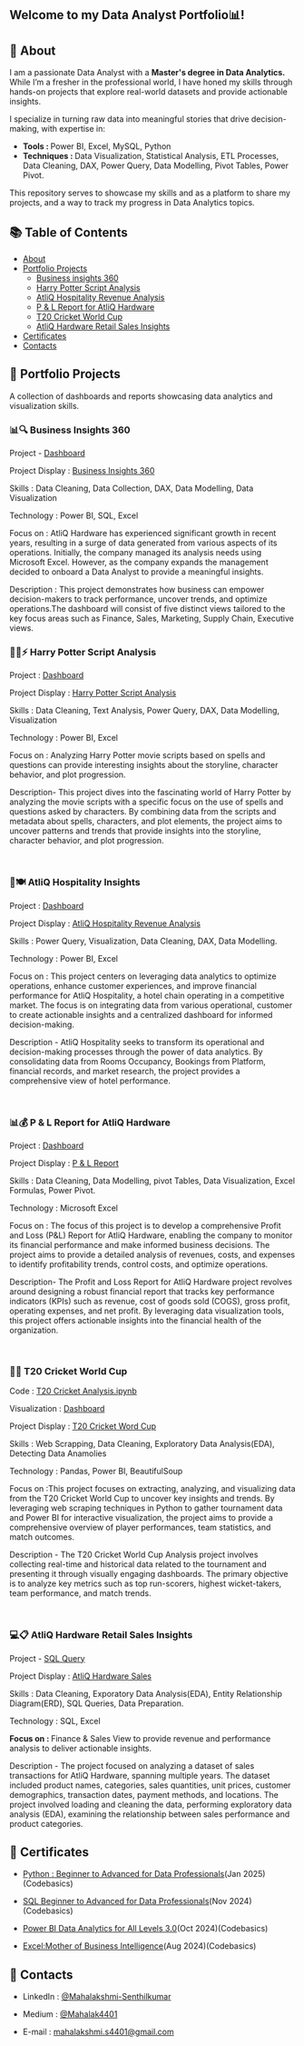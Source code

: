  
## <P>Welcome to my Data Analyst Portfolio📊!


## 👩 About 
I am a passionate Data Analyst with a <b>Master's degree in Data Analytics.</b> While I’m a fresher in the professional world, I have honed my skills through hands-on projects that explore real-world datasets and provide actionable insights.

I specialize in turning raw data into meaningful stories that drive decision-making, with expertise in:

- <b>Tools : </b>Power BI, Excel, MySQL, Python
- <b>Techniques : </b>Data Visualization, Statistical Analysis, ETL Processes, Data Cleaning, DAX, Power Query, Data Modelling, Pivot Tables, Power Pivot.

This repository serves to showcase my skills and as a platform to share my projects, and a way to track my progress in Data Analytics topics.
## 📚 Table of Contents
 - <a href="https://github.com/Mahalak4401/Mahalak4401/blob/main/README.md#about" target="_blank">About</a>
 - <a href="https://github.com/Mahalak4401/Mahalak4401/edit/main/README.md#portfolio-projects" target="_blank">Portfolio Projects</a>
   - <a href="https://github.com/Mahalak4401/PowerBI_Portfolio_Projects/tree/main/Business%20Insights%20360" target="_blank">Business insights 360</a>
   - <a href="https://github.com/Mahalak4401/PowerBI_Portfolio_Projects/tree/main/Harry%20Potter%20Script%20Analysis" target="_blank">Harry Potter Script Analysis</a>
   - <a href="https://github.com/Mahalak4401/PowerBI_Portfolio_Projects/tree/main/AtliQ%20Hospitality%20Revenue%20Analysis" target="_blank">AtliQ Hospitality Revenue Analysis</a>
   - <a href="https://github.com/Mahalak4401/PowerBI_Portfolio_Projects/tree/main/P%20%26%20L%20Report%20for%20AtliQ%20Hardware" target="_blank">P & L Report for AtliQ Hardware</a>
   - <a href="https://github.com/Mahalak4401/PowerBI_Portfolio_Projects/tree/main/T20%20Cricket%20World%20Cup" target="_blank">T20 Cricket World Cup</a>
   - <a href="https://github.com/Mahalak4401/SQL_Portfolio_projects/tree/main/AtliQ%20Harware%20Sales" target="_blank">AtliQ Hardware Retail Sales Insights</a>
- <a href="https://github.com/Mahalak4401/Mahalak4401/edit/main/README.md#certificates" target="_blank">Certificates</a>
- <a href="https://github.com/Mahalak4401/Mahalak4401/edit/main/README.md#contacts" target="_blank">Contacts</a>

## 🌟 Portfolio Projects
A collection of dashboards and reports showcasing data analytics and visualization skills.
<br>
<h3> 📊🔍 Business Insights 360 </h3>
<p>Project - <a href="https://mavenanalytics.io/project/23778" target="_blank" title="Business Insights 360" >Dashboard</a></p>
<p>Project Display : <a href="Business Insights 360" target="_blank">Business Insights 360</a></p>
<p>Skills : Data Cleaning, Data Collection, DAX, Data Modelling, Data Visualization</p> 
<p>Technology : Power BI, SQL, Excel</p>
<p>Focus on : AtliQ Hardware has experienced significant growth in recent years, resulting in a surge of data generated from various aspects of its operations. Initially, the company managed its analysis needs using Microsoft Excel. However, as the company expands the management decided to onboard a Data Analyst to provide a meaningful insights. </p>
<p>Description : This project demonstrates how business can empower decision-makers to track performance, uncover trends, and optimize operations.The dashboard will consist of five distinct views tailored to the key focus areas such as Finance, Sales, Marketing, Supply Chain, Executive views.</p>

<h3> 🧙‍♂️⚡ Harry Potter Script Analysis </h3>
<p>Project : <a href="https://mavenanalytics.io/project/23963" target="_blank" title="Harry Potter Script Analysis">Dashboard</a></p>
<p>Project Display : <a href="Harry Potter Script Analysis" target="_blank">Harry Potter Script Analysis</a></p> 
<p>Skills : Data Cleaning, Text Analysis, Power Query, DAX, Data Modelling, Visualization</p>
<p>Technology : Power BI, Excel</p>
<p>Focus on : Analyzing Harry Potter movie scripts based on spells and questions can provide interesting insights about the storyline, character behavior, and plot progression.</p>
<p>Description- This project dives into the fascinating world of Harry Potter by analyzing the movie scripts with a specific focus on the use of spells and questions asked by characters. By combining data from the scripts and metadata about spells, characters, and plot elements, the project aims to uncover patterns and trends that provide insights into the storyline, character behavior, and plot progression. </p>

<br>

<h3> 🏨🍽️ AtliQ Hospitality Insights </h3>
<p>Project : <a href="https://mavenanalytics.io/project/24188" target="_blank" title="AtliQ Hospitality Analysis">Dashboard</a></p>
<p>Project Display : <a href="AtliQ Hospitality Revenue Analysis" target="_blank">AtliQ Hospitality Revenue Analysis</a></p> 
<p>Skills : Power Query, Visualization, Data Cleaning, DAX, Data Modelling.
<p>Technology : Power BI, Excel</p>
<p>Focus on : This project centers on leveraging data analytics to optimize operations, enhance customer experiences, and improve financial performance for AtliQ Hospitality, a hotel chain operating in a competitive market. The focus is on integrating data from various operational, customer to create actionable insights and a centralized dashboard for informed decision-making.</p>
<p>Description - AtliQ Hospitality seeks to transform its operational and decision-making processes through the power of data analytics. By consolidating data from Rooms Occupancy, Bookings from Platform, financial records, and market research, the project provides a comprehensive view of hotel performance. </p>

<br>

<h3> 📊💰 P & L Report for AtliQ Hardware </h3>
<p>Project : <a href="https://onedrive.live.com/personal/411bbf8aa6a6d544/_layouts/15/Doc.aspx?resid=411BBF8AA6A6D544!s7f4ebb2c7fa445e2a3c60077b06709b4&cid=411bbf8aa6a6d544&migratedtospo=true&app=Excel" target="_blank" title="AtliQ Hospitality Analysis">Dashboard</a></p>
<p>Project Display : <a href="P & L Report for AtliQ Hardware" target="_blank">P & L Report</a></p>
<p>Skills : Data Cleaning, Data Modelling, pivot Tables, Data Visualization, Excel Formulas, Power Pivot.
<p>Technology : Microsoft Excel</p>
<p>Focus on : The focus of this project is to develop a comprehensive Profit and Loss (P&L) Report for AtliQ Hardware, enabling the company to monitor its financial performance and make informed business decisions. The project aims to provide a detailed analysis of revenues, costs, and expenses to identify profitability trends, control costs, and optimize operations.</p>
<p>Description- The Profit and Loss Report for AtliQ Hardware project revolves around designing a robust financial report that tracks key performance indicators (KPIs) such as revenue, cost of goods sold (COGS), gross profit, operating expenses, and net profit. By leveraging data visualization tools, this project offers actionable insights into the financial health of the organization. </p>

<br>
<h3> 🏏🔢 T20 Cricket World Cup</h3>
<p>Code : <a href="https://mavenanalytics.io/project/24387" target="_blank" title="T20 Cricket Analysis">T20 Cricket Analysis.ipynb</a></p>
<p>Visualization : <a href="https://mavenanalytics.io/project/24387" target="_blank" title="AtliQ Hospitality Analysis">Dashboard</a></p>
<p>Project Display : <a href="T20 Cricket World Cup" target="_blank">T20 Cricket Word Cup</a></p>
<p>Skills : Web Scrapping, Data Cleaning, Exploratory Data Analysis(EDA), Detecting Data Anamolies</p>
<p>Technology : Pandas, Power BI, BeautifulSoup</p>
<p>Focus on :This project focuses on extracting, analyzing, and visualizing data from the T20 Cricket World Cup to uncover key insights and trends. By leveraging web scraping techniques in Python to gather tournament data and Power BI for interactive visualization, the project aims to provide a comprehensive overview of player performances, team statistics, and match outcomes.</p>
<p>Description - The T20 Cricket World Cup Analysis project involves collecting real-time and historical data related to the tournament and presenting it through visually engaging dashboards. The primary objective is to analyze key metrics such as top run-scorers, highest wicket-takers, team performance, and match trends.</p>
<br>

<h3> 💻📋 AtliQ Hardware Retail Sales Insights </h3>
<p>Project - <a href="https://github.com/Mahalak4401/SQL_Portfolio_projects/tree/main/AtliQ%20Harware%20Sales" target="_blank" title="AtliQ Hospitality Analysis">SQL Query</a></p>
<p>Project Display : <a href="AtliQ Harware Sales" target="_blank">AtliQ Hardware Sales</a></p>
<p>Skills : Data Cleaning, Exporatory Data Analysis(EDA), Entity Relationship Diagram(ERD), SQL Queries, Data Preparation.</p>
<p>Technology : SQL, Excel</p>
<p><b>Focus on : </b>Finance & Sales View to provide revenue and performance analysis to deliver actionable insights.</p>
<p>Description - The project focused on analyzing a dataset of sales transactions for AtliQ Hardware, spanning multiple years. The dataset included product names, categories, sales quantities, unit prices, customer demographics, transaction dates, payment methods, and locations. The project involved loading and cleaning the data, performing exploratory data analysis (EDA), examining the relationship between sales performance and product categories.</p>

## 📜 Certificates
- <p><a href="https://codebasics.io/certificate/CB-48-414127" target="_blank">Python : Beginner to Advanced for Data Professionals</a>(Jan 2025)(Codebasics)</p>
- <p><a href="https://codebasics.io/certificate/CB-50-414127" target="_blank">SQL Beginner to Advanced for Data Professionals</a>(Nov 2024)(Codebasics)</p>
- <p><a href="https://codebasics.io/certificate/CB-49-414127" target="_blank">Power BI Data Analytics for All Levels 3.0</a>(Oct 2024)(Codebasics)</p>
- <p><a href="https://codebasics.io/download-certificate-pdf/CB-51-414127" target="_blank">Excel:Mother of Business Intelligence</a>(Aug 2024)(Codebasics)</p>
 
## 💬 Contacts
- <p>LinkedIn : <a href="https://www.linkedin.com/in/mahalakshmi-senthilkumar04/" target="_blank">@Mahalakshmi-Senthilkumar</a></p>
- <p>Medium : <a href="https://medium.com/@mahalakshmi.s4401" target="_blank">@Mahalak4401</a></p>
- <p>E-mail : <a href="mahalakshmi.s4401@gmail.com" target="_blank">mahalakshmi.s4401@gmail.com</a></p>
